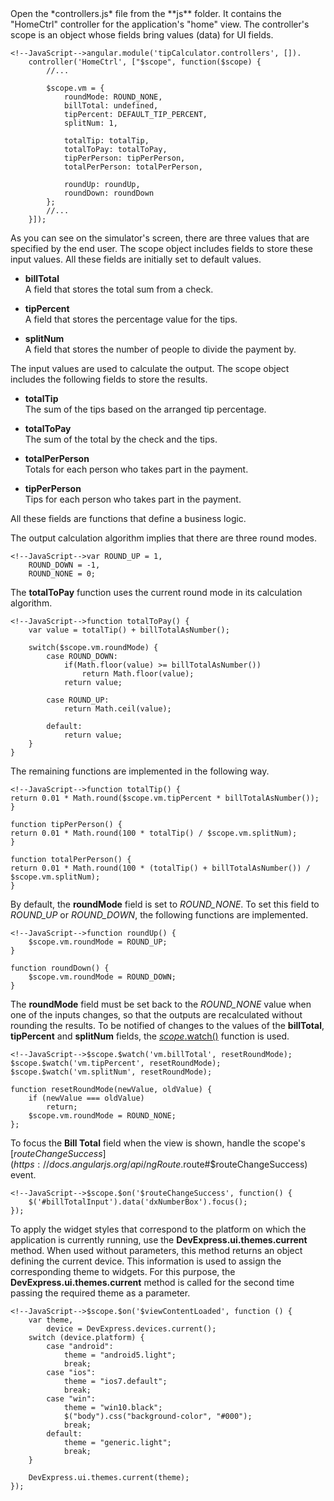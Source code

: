 <article data-show="/Demos/TipCalculatorAngular/">
Open the *controllers.js* file from the **js** folder. It contains the "HomeCtrl" controller for the application's "home" view. The controller's scope is an object whose fields bring values (data) for UI fields.


    <!--JavaScript-->angular.module('tipCalculator.controllers', []).
        controller('HomeCtrl', ["$scope", function($scope) {
            //...

            $scope.vm = {
                roundMode: ROUND_NONE,
                billTotal: undefined,
                tipPercent: DEFAULT_TIP_PERCENT,
                splitNum: 1,

                totalTip: totalTip,
                totalToPay: totalToPay,
                tipPerPerson: tipPerPerson,
                totalPerPerson: totalPerPerson,

                roundUp: roundUp,
                roundDown: roundDown
            };
            //...
        }]);

As you can see on the simulator's screen, there are three values that are specified by the end user. The scope object includes fields to store these input values. All these fields are initially set to default values.
      
- **billTotal**  
  A field that stores the total sum from a check.
  
- **tipPercent**  
  A field that stores the percentage value for the tips.
  
- **splitNum**  
  A field that stores the number of people to divide the payment by.  

The input values are used to calculate the output. The scope object includes the following fields to store the results.

- **totalTip**  
  The sum of the tips based on the arranged tip percentage.
  
- **totalToPay**  
  The sum of the total by the check and the tips.
  
- **totalPerPerson**  
  Totals for each person who takes part in the payment.
  
- **tipPerPerson**  
  Tips for each person who takes part in the payment.

All these fields are functions that define a business logic.

The output calculation algorithm implies that there are three round modes.

    <!--JavaScript-->var ROUND_UP = 1,
        ROUND_DOWN = -1,
        ROUND_NONE = 0;

The **totalToPay** function uses the current round mode in its calculation algorithm.

    <!--JavaScript-->function totalToPay() {
        var value = totalTip() + billTotalAsNumber();

        switch($scope.vm.roundMode) {
            case ROUND_DOWN:
                if(Math.floor(value) >= billTotalAsNumber())
                    return Math.floor(value);
                return value;

            case ROUND_UP:
                return Math.ceil(value);

            default:
                return value;
        }
    }
    
The remaining functions are implemented in the following way.

    <!--JavaScript-->function totalTip() {
    return 0.01 * Math.round($scope.vm.tipPercent * billTotalAsNumber());
    }

    function tipPerPerson() {
    return 0.01 * Math.round(100 * totalTip() / $scope.vm.splitNum);
    }

    function totalPerPerson() {
    return 0.01 * Math.round(100 * (totalTip() + billTotalAsNumber()) / $scope.vm.splitNum);
    }

By default, the **roundMode** field is set to *ROUND_NONE*. To set this field to *ROUND_UP* or *ROUND_DOWN*, the following functions are implemented.

    <!--JavaScript-->function roundUp() {
        $scope.vm.roundMode = ROUND_UP;
    }

    function roundDown() {
        $scope.vm.roundMode = ROUND_DOWN;
    }

The **roundMode** field must be set back to the *ROUND_NONE* value when one of the inputs changes, so that the outputs are recalculated without rounding the results. To be notified of changes to the values of the **billTotal**, **tipPercent** and **splitNum** fields, the [$scope.$watch()](https://docs.angularjs.org/api/ng.$rootScope.Scope#$watch) function is used.

    <!--JavaScript-->$scope.$watch('vm.billTotal', resetRoundMode);
    $scope.$watch('vm.tipPercent', resetRoundMode);
    $scope.$watch('vm.splitNum', resetRoundMode);

    function resetRoundMode(newValue, oldValue) {
        if (newValue === oldValue)
            return;
        $scope.vm.roundMode = ROUND_NONE;
    };

To focus the **Bill Total** field when the view is shown, handle the scope's [$routeChangeSuccess](https://docs.angularjs.org/api/ngRoute.$route#$routeChangeSuccess) event.

    <!--JavaScript-->$scope.$on('$routeChangeSuccess', function() {
        $('#billTotalInput').data('dxNumberBox').focus();
    });

To apply the widget styles that correspond to the platform on which the application is currently running, use the **DevExpress.ui.themes.current** method. When used without parameters, this method returns an object defining the current device. This information is used to assign the corresponding theme to widgets. For this purpose, the **DevExpress.ui.themes.current** method is called for the second time passing the required theme as a parameter.

    <!--JavaScript-->$scope.$on('$viewContentLoaded', function () {
        var theme,
            device = DevExpress.devices.current();
        switch (device.platform) {
            case "android":
                theme = "android5.light";
                break;
            case "ios":
                theme = "ios7.default";
                break;
            case "win":
                theme = "win10.black";
                $("body").css("background-color", "#000");
                break;
            default:
                theme = "generic.light";
                break;
        }

        DevExpress.ui.themes.current(theme);
    });  
</article>